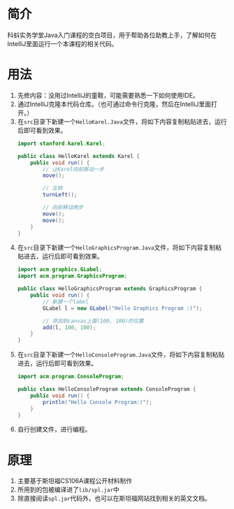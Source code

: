 # 简介

科蚪实务学堂Java入门课程的空白项目，用于帮助各位助教上手，了解如何在IntelliJ里面运行一个本课程的相关代码。

# 用法

1. 先修内容：没用过IntelliJ的童鞋，可能需要熟悉一下如何使用IDE。
2. 通过IntelliJ克隆本代码仓库。（也可通过命令行克隆，然后在IntelliJ里面打开。）
3. 在`src`目录下新建一个`HelloKarel.Java`文件，将如下内容复制粘贴进去，运行后即可看到效果。
    ```java
    import stanford.karel.Karel;
    
    public class HelloKarel extends Karel {
        public void run() {
            // 让Karel向前移动一步
            move();
    
            // 左转
            turnLeft();
    
            // 向前移动两步
            move();
            move();
        }
    }
    ```
4. 在`src`目录下新建一个`HelloGraphicsProgram.Java`文件，将如下内容复制粘贴进去，运行后即可看到效果。
    ```java
    import acm.graphics.GLabel;
    import acm.program.GraphicsProgram;
    
    public class HelloGraphicsProgram extends GraphicsProgram {
        public void run() {
            // 新建一个label
            GLabel l = new GLabel("Hello Graphics Program :)");
    
            // 添加到canvas上面(100, 100)的位置
            add(l, 100, 100);
        }
    }
    ```
5. 在`src`目录下新建一个`HelloConsoleProgram.Java`文件，将如下内容复制粘贴进去，运行后即可看到效果。
    ```java
    import acm.program.ConsoleProgram;
    
    public class HelloConsoleProgram extends ConsoleProgram {
        public void run() {
            println("Hello Console Program:)");
        }
    }
    ```
6. 自行创建文件，进行编程。

# 原理

1. 主要基于斯坦福CS106A课程公开材料制作
2. 所用到的包被编译进了`lib/spl.jar`中
3. 除直接阅读`spl.jar`代码外，也可以在斯坦福网站找到相关的英文文档。